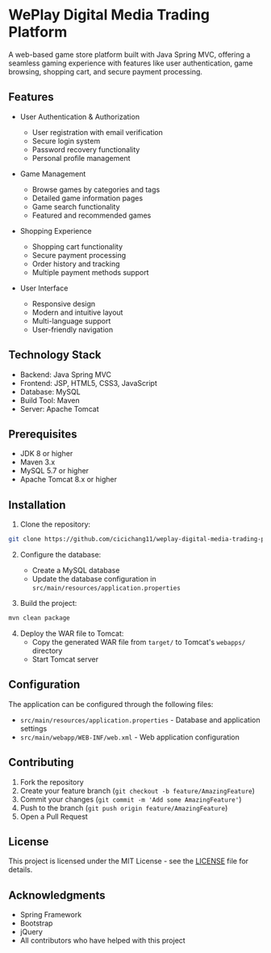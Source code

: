 # WePlay Digital Media Trading Platform

A web-based game store platform built with Java Spring MVC, offering a seamless gaming experience with features like user authentication, game browsing, shopping cart, and secure payment processing.

## Features

- User Authentication & Authorization
  - User registration with email verification
  - Secure login system
  - Password recovery functionality
  - Personal profile management

- Game Management
  - Browse games by categories and tags
  - Detailed game information pages
  - Game search functionality
  - Featured and recommended games

- Shopping Experience
  - Shopping cart functionality
  - Secure payment processing
  - Order history and tracking
  - Multiple payment methods support

- User Interface
  - Responsive design
  - Modern and intuitive layout
  - Multi-language support
  - User-friendly navigation

## Technology Stack

- Backend: Java Spring MVC
- Frontend: JSP, HTML5, CSS3, JavaScript
- Database: MySQL
- Build Tool: Maven
- Server: Apache Tomcat

## Prerequisites

- JDK 8 or higher
- Maven 3.x
- MySQL 5.7 or higher
- Apache Tomcat 8.x or higher

## Installation

1. Clone the repository:
```bash
git clone https://github.com/cicichang11/weplay-digital-media-trading-platform.git
```

2. Configure the database:
   - Create a MySQL database
   - Update the database configuration in `src/main/resources/application.properties`

3. Build the project:
```bash
mvn clean package
```

4. Deploy the WAR file to Tomcat:
   - Copy the generated WAR file from `target/` to Tomcat's `webapps/` directory
   - Start Tomcat server

## Configuration

The application can be configured through the following files:
- `src/main/resources/application.properties` - Database and application settings
- `src/main/webapp/WEB-INF/web.xml` - Web application configuration

## Contributing

1. Fork the repository
2. Create your feature branch (`git checkout -b feature/AmazingFeature`)
3. Commit your changes (`git commit -m 'Add some AmazingFeature'`)
4. Push to the branch (`git push origin feature/AmazingFeature`)
5. Open a Pull Request

## License

This project is licensed under the MIT License - see the [LICENSE](LICENSE) file for details.

## Acknowledgments

- Spring Framework
- Bootstrap
- jQuery
- All contributors who have helped with this project 

